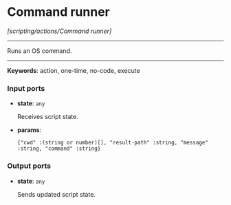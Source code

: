 # Command runner

_[scripting/actions/Command runner]_

---

Runs an OS command.  

---

__Keywords__: action, one-time, no-code, execute

### Input ports

* __state__: ` any `

    Receives script state.  


* __params__: 
    ```
    {"cwd" :(string or number)[], "result-path" :string, "message" :string, "command" :string}
    ```

### Output ports

* __state__: ` any `

    Sends updated script state.  

